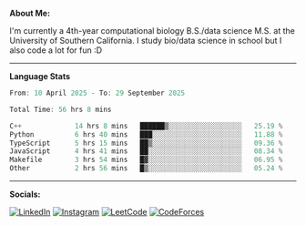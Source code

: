 **About Me:**

I'm currently a 4th-year computational biology B.S./data science M.S. at the University of Southern California. I study bio/data science in school but I also code a lot for fun :D

-------

**Language Stats**

<!--START_SECTION:waka-->

```c++
From: 10 April 2025 - To: 29 September 2025

Total Time: 56 hrs 8 mins

C++             14 hrs 8 mins   ██████▒░░░░░░░░░░░░░░░░░░   25.19 %
Python          6 hrs 40 mins   ███░░░░░░░░░░░░░░░░░░░░░░   11.88 %
TypeScript      5 hrs 15 mins   ██▒░░░░░░░░░░░░░░░░░░░░░░   09.36 %
JavaScript      4 hrs 41 mins   ██░░░░░░░░░░░░░░░░░░░░░░░   08.34 %
Makefile        3 hrs 54 mins   █▓░░░░░░░░░░░░░░░░░░░░░░░   06.95 %
Other           2 hrs 56 mins   █▒░░░░░░░░░░░░░░░░░░░░░░░   05.24 %
```

<!--END_SECTION:waka-->

-------

**Socials:**

[![LinkedIn](https://img.shields.io/badge/LinkedIn-0077B5?style=for-the-badge&logo=linkedin&logoColor=white)](https://www.linkedin.com/in/alxyzhang/)
[![Instagram](https://img.shields.io/badge/Instagram-E4405F?style=for-the-badge&logo=instagram&logoColor=white)](https://www.instagram.com/zhanga.virus/)
[![LeetCode](https://img.shields.io/badge/-LeetCode-FFA116?style=for-the-badge&logo=LeetCode&logoColor=black)](https://leetcode.com/cppshooter/)
[![CodeForces](https://img.shields.io/badge/Codeforces-445f9d?style=for-the-badge&logo=Codeforces&logoColor=white)](https://codeforces.com/profile/alyzha)